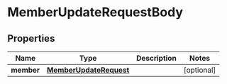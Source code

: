 

# MemberUpdateRequestBody


## Properties

| Name | Type | Description | Notes |
|------------ | ------------- | ------------- | -------------|
|**member** | [**MemberUpdateRequest**](MemberUpdateRequest.md) |  |  [optional] |



